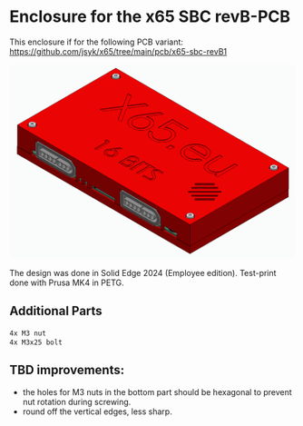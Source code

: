 Enclosure for the x65 SBC revB-PCB
=====================================

This enclosure if for the following PCB variant:
https://github.com/jsyk/x65/tree/main/pcb/x65-sbc-revB1

![Preview of the box](preview-box.png)

The design was done in Solid Edge 2024 (Employee edition).
Test-print done with Prusa MK4 in PETG.

## Additional Parts

    4x M3 nut
    4x M3x25 bolt

## TBD improvements:
- the holes for M3 nuts in the bottom part should be hexagonal to prevent nut rotation during screwing.
- round off the vertical edges, less sharp.
